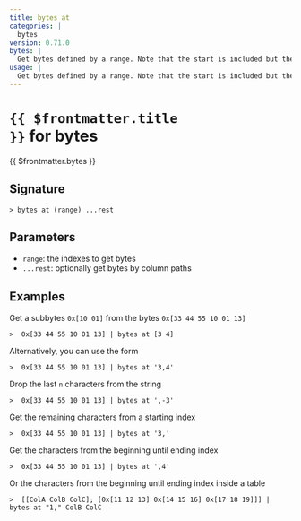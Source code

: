 ```yaml
---
title: bytes at
categories: |
  bytes
version: 0.71.0
bytes: |
  Get bytes defined by a range. Note that the start is included but the end is excluded, and that the first byte is index 0.
usage: |
  Get bytes defined by a range. Note that the start is included but the end is excluded, and that the first byte is index 0.
---
```


# <code>{{ $frontmatter.title }}</code> for bytes

<div class='command-title'>{{ $frontmatter.bytes }}</div>

## Signature

```> bytes at (range) ...rest```

## Parameters

 -  `range`: the indexes to get bytes
 -  `...rest`: optionally get bytes by column paths

## Examples

Get a subbytes `0x[10 01]` from the bytes `0x[33 44 55 10 01 13]`
```shell
>  0x[33 44 55 10 01 13] | bytes at [3 4]
```

Alternatively, you can use the form
```shell
>  0x[33 44 55 10 01 13] | bytes at '3,4'
```

Drop the last `n` characters from the string
```shell
>  0x[33 44 55 10 01 13] | bytes at ',-3'
```

Get the remaining characters from a starting index
```shell
>  0x[33 44 55 10 01 13] | bytes at '3,'
```

Get the characters from the beginning until ending index
```shell
>  0x[33 44 55 10 01 13] | bytes at ',4'
```

Or the characters from the beginning until ending index inside a table
```shell
>  [[ColA ColB ColC]; [0x[11 12 13] 0x[14 15 16] 0x[17 18 19]]] | bytes at "1," ColB ColC
```
